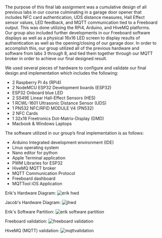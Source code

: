 The purpose of this final lab assignment was a cumulative design of all previous labs in our course culminating in a garage door opener that includes NFC card authentication, UDS distance measures, Hall Effect sensor values, LED feedback, and MQTT communication tied to a Freeboard output. This was done utilizing the RPi4, Arduino, and HiveMQ platforms. Our group also included further developments in our Freeboard software displays as well as a physical 16x16 LED screen to display results of authentication as well as the opening/closing of our garage door.  In order to accomplish this, our group utilized all of the previous hardware and software from labs 3 through 8, and tied them together through our MQTT broker in order to achieve our final designed result. 

We used several pieces of hardware to configure and validate our final design and implementation which includes the following:
- 2 Raspberry Pi 4s (RPi4)
- 2 NodeMCU ESP32 Development boards (ESP32)
- ESP32 Onboard blue LED
- 2 SS49E Linear Hall-Effect Sensors (HES)
- 1 RCWL-1601 Ultrasonic Distance Sensor (UDS)
- 1 PN532 NFC/RFID MODULE V4 (PN532)
- 2 NFC Cards
- 1 32x16 Freetronics Dot-Matrix-Display (DMD)
- Macbook & Windows Laptops

The software utilized in our group’s final implementation is as follows:
- Arduino Integrated development environment (IDE)
- Linux operating system
- Nano editor for python
- Apple Terminal application
- PWM Libraries for ESP32
- HiveMQ MQTT broker
- MQTT Communication Protocol
- Freeboard dashboard
- MQTTool iOS Application

Erik's Hardware Diagram:
![erik hwd](https://github.com/eavansch/ECE631_GarageDoorSystem_Jarik/assets/89333755/60bab361-59ac-42d0-a810-7264e21dc9fd)

Jacob's Hardware Diagram:
![jhwd](https://github.com/eavansch/ECE631_GarageDoorSystem_Jarik/assets/89333755/66817ff9-1806-46ee-b196-e35fe6692fca)

Erik's Software Partition:
![erik software partition](https://github.com/eavansch/ECE631_GarageDoorSystem_Jarik/assets/89333755/17f65616-145b-407d-b83e-b6f15ee74591)

Freeboard validation:
![freeboard validation](https://github.com/eavansch/ECE631_GarageDoorSystem_Jarik/assets/89333755/58810f8b-4d90-4e9f-a44d-a0011e0b2377)

HiveMQ (MQTT) validation:
![mqttvalidation](https://github.com/eavansch/ECE631_GarageDoorSystem_Jarik/assets/89333755/79ef7a31-caac-42b3-b07c-6cff65267e60)
